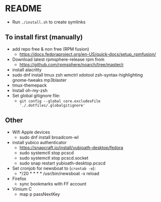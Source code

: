 # README

- Run `./install.sh` to create symlinks

## To install first (manually)

- add repo free & non free (RPM fusion)
  - https://docs.fedoraproject.org/en-US/quick-docs/setup_rpmfusion/
- Download latest rpmsphere-release rpm from
  - https://github.com/rpmsphere/noarch/tree/master/r
- install alacritty
- sudo dnf install tmux zsh wmctrl xdotool zsh-syntax-highlighting gnome-tweaks mp3blaster
- tmux-themepack
- Install oh-my-zsh
- Set global gitignore file:
  - `git config --global core.excludesFile './.dotfiles/.globalgitignore'`

## Other
- Wifi Apple devices
  - sudo dnf install broadcom-wl
- install yubico authenticator
  - https://snapcraft.io/install/yubioath-desktop/fedora
  - sudo systemctl stop pcscd
  - sudo systemctl stop pcscd.socket
  - sudo snap restart yubioath-desktop.pcscd
- Set cronjob for newsboat to (`crontab -e`):
  - */20 * * * * /usr/bin/newsboat -x reload
- Firefox
  - sync bookmarks with FF account
- Vimium C
  - map p passNextKey

